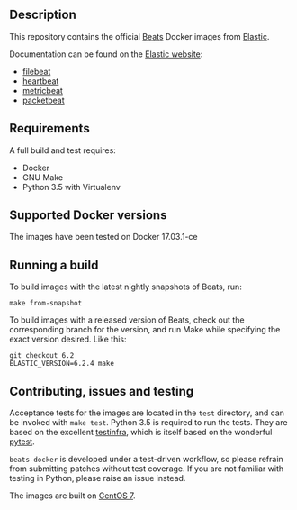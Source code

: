 ## Description

This repository contains the official [Beats][beats] Docker images from
[Elastic][elastic].

Documentation can be found on the [Elastic website][elastic]:

* [filebeat][filebeat]
* [heartbeat][heartbeat]
* [metricbeat][metricbeat]
* [packetbeat][packetbeat]

[beats]: https://www.elastic.co/products/beats
[elastic]: https://www.elastic.co/
[filebeat]: https://www.elastic.co/guide/en/beats/filebeat/current/running-on-docker.html
[heartbeat]: https://www.elastic.co/guide/en/beats/heartbeat/current/running-on-docker.html
[metricbeat]: https://www.elastic.co/guide/en/beats/metricbeat/current/running-on-docker.html
[packetbeat]: https://www.elastic.co/guide/en/beats/packetbeat/current/running-on-docker.html

## Requirements
A full build and test requires:
* Docker
* GNU Make
* Python 3.5 with Virtualenv

## Supported Docker versions

The images have been tested on Docker 17.03.1-ce

## Running a build
To build images with the latest nightly snapshots of Beats, run:
```
make from-snapshot
```

To build images with a released version of Beats, check out the corresponding
branch for the version, and run Make while specifying the exact version desired.
Like this:
```
git checkout 6.2
ELASTIC_VERSION=6.2.4 make
```

## Contributing, issues and testing

Acceptance tests for the images are located in the `test` directory,
and can be invoked with `make test`. Python 3.5 is required to run the
tests. They are based on the
excellent [testinfra](http://testinfra.readthedocs.io/en/latest/),
which is itself based on
the wonderful [pytest](http://doc.pytest.org/en/latest/).

`beats-docker` is developed under a test-driven
workflow, so please refrain from submitting patches without test
coverage. If you are not familiar with testing in Python, please
raise an issue instead.

The images are built on [CentOS 7][centos-7].

[centos-7]: https://github.com/CentOS/sig-cloud-instance-images/blob/50281d86d6ed5c61975971150adfd0ede86423bb/docker/Dockerfile
